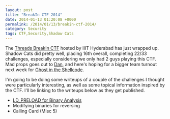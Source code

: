 ```yaml
---
layout: post
title: "BreakIn CTF 2014"
date: 2014-01-13 01:20:08 +0000
permalink: /2014/01/13/breakin-ctf-2014/
category: Security
tags: CTF,Security,Shadow Cats
---
```

The [Threads BreakIn CTF](http://felicity.iiit.ac.in/threads/breakin) hosted by IIIT Hyderabad has just wrapped up.  Shadow Cats did pretty well, placing 16th overall, completing 22/33 challenges, especially considering we only had 2 guys playing this CTF.  Mad props goes out to [Dan](http://lockboxx.blogspot.com/), and here's hoping for a bigger team turnout next week for [Ghost in the Shellcode](http://ghostintheshellcode.com/).

I'm going to be doing some writeups of a couple of the challenges I thought were particularly interesting, as well as some topical information inspired by the CTF.  I'll be linking to the writeups below as they get published.

* [LD_PRELOAD for Binary Analysis](/blog/2014/01/13/ld_preload-for-binary-analysis/)
* Modifying binaries for reversing
* Calling Card (Misc 5)
